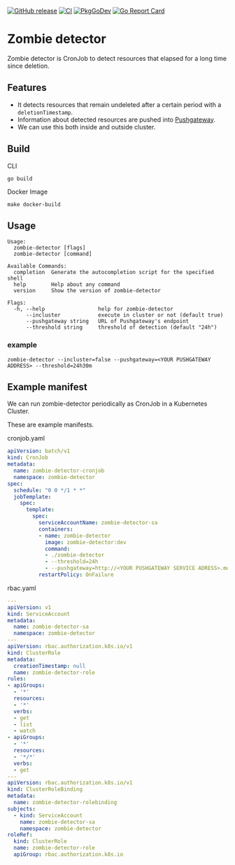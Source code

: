 [![GitHub release](https://img.shields.io/github/release/cybozu-go/zombie-detector.svg?maxAge=60)][releases]
[![CI](https://github.com/cybozu-go/zombie-detector/actions/workflows/ci.yaml/badge.svg)](https://github.com/cybozu-go/zombie-detector/actions/workflows/ci.yaml)
[![PkgGoDev](https://pkg.go.dev/badge/github.com/cybozu-go/zombie-detector?tab=overview)](https://pkg.go.dev/github.com/cybozu-go/zombie-detector?tab=overview)
[![Go Report Card](https://goreportcard.com/badge/github.com/cybozu-go/zombie-detector)](https://goreportcard.com/report/github.com/cybozu-go/zombie-detector)

Zombie detector
============================
Zombie detector is CronJob to detect resources that elapsed for a long time since deletion.

## Features
- It detects resources that remain undeleted after a certain period with a ```deletionTimestamp```.
- Information about detected resources are pushed into [Pushgateway](https://github.com/prometheus/pushgateway).
- We can use this both inside and outside cluster.

## Build
CLI
```
go build
```
Docker Image
```
make docker-build
```

## Usage
```
Usage:
  zombie-detector [flags]
  zombie-detector [command]

Available Commands:
  completion  Generate the autocompletion script for the specified shell
  help        Help about any command
  version     Show the version of zombie-detector

Flags:
  -h, --help                 help for zombie-detector
      --incluster            execute in cluster or not (default true)
      --pushgateway string   URL of Pushgateway's endpoint
      --threshold string     threshold of detection (default "24h")
```
### example

```
zombie-detector --incluster=false --pushgateway=<YOUR PUSHGATEWAY ADDRESS> --threshold=24h30m
```
[releases]: https://github.com/cybozu-go/zombie-detector/releases

## Example manifest
We can run zombie-detector periodically as CronJob in a Kubernetes Cluster.

These are example manifests.

cronjob.yaml
```yaml
apiVersion: batch/v1
kind: CronJob
metadata:
  name: zombie-detector-cronjob
  namespace: zombie-detector
spec:
  schedule: "0 0 */1 * *"
  jobTemplate:
    spec:
      template:
        spec:
          serviceAccountName: zombie-detector-sa
          containers:
          - name: zombie-detector
            image: zombie-detector:dev
            command:
            - ./zombie-detector
            - --threshold=24h
            - --pushgateway=http://<YOUR PUSHGATEWAY SERVICE ADRESS>.monitoring.svc.cluster.local:9091
          restartPolicy: OnFailure
```
rbac.yaml
```yaml
---
apiVersion: v1
kind: ServiceAccount
metadata:
  name: zombie-detector-sa
  namespace: zombie-detector
---
apiVersion: rbac.authorization.k8s.io/v1
kind: ClusterRole
metadata:
  creationTimestamp: null
  name: zombie-detector-role
rules:
- apiGroups:
  - '*'
  resources:
  - '*'
  verbs:
  - get
  - list
  - watch
- apiGroups:
  - '*'
  resources:
  - '*/*'
  verbs:
  - get
---
apiVersion: rbac.authorization.k8s.io/v1
kind: ClusterRoleBinding
metadata:
  name: zombie-detector-rolebinding
subjects:
  - kind: ServiceAccount
    name: zombie-detector-sa
    namespace: zombie-detector
roleRef:
  kind: ClusterRole
  name: zombie-detector-role
  apiGroup: rbac.authorization.k8s.io

```
